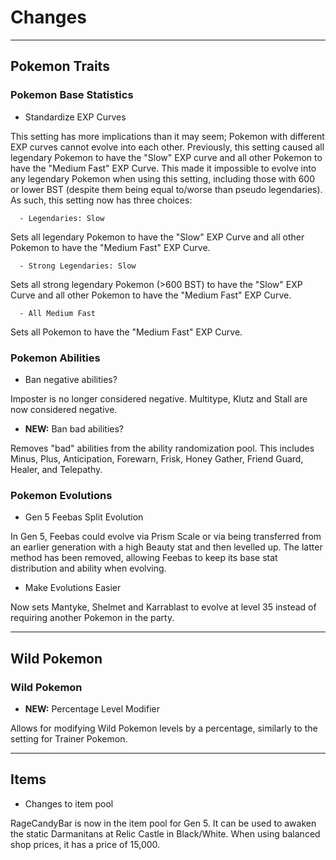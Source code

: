 # Changes

---
## Pokemon Traits

### Pokemon Base Statistics

- Standardize EXP Curves

This setting has more implications than it may seem; Pokemon with different EXP curves cannot evolve into each other. Previously, this setting caused all legendary Pokemon to have the "Slow" EXP curve and all other Pokemon to have the "Medium Fast" EXP Curve. This made it impossible to evolve into any legendary Pokemon when using this setting, including those with 600 or lower BST (despite them being equal to/worse than pseudo legendaries). As such, this setting now has three choices:

`  - Legendaries: Slow`

Sets all legendary Pokemon to have the "Slow" EXP Curve and all other Pokemon to have the "Medium Fast" EXP Curve.

`  - Strong Legendaries: Slow`

Sets all strong legendary Pokemon (>600 BST) to have the "Slow" EXP Curve and all other Pokemon to have the "Medium Fast" EXP Curve.

`  - All Medium Fast`

Sets all Pokemon to have the "Medium Fast" EXP Curve.

### Pokemon Abilities

- Ban negative abilities?

Imposter is no longer considered negative. Multitype, Klutz and Stall are now considered negative.

- **NEW:** Ban bad abilities?

Removes "bad" abilities from the ability randomization pool. This includes Minus, Plus, Anticipation, Forewarn, Frisk, Honey Gather, Friend Guard, Healer, and Telepathy.

### Pokemon Evolutions

- Gen 5 Feebas Split Evolution

In Gen 5, Feebas could evolve via Prism Scale or via being transferred from an earlier generation with a high Beauty stat and then levelled up. The latter method has been removed, allowing Feebas to keep its base stat distribution and ability when evolving.

- Make Evolutions Easier

Now sets Mantyke, Shelmet and Karrablast to evolve at level 35 instead of requiring another Pokemon in the party.

---
## Wild Pokemon

### Wild Pokemon

- **NEW:** Percentage Level Modifier

Allows for modifying Wild Pokemon levels by a percentage, similarly to the setting for Trainer Pokemon.

---
## Items

- Changes to item pool

RageCandyBar is now in the item pool for Gen 5. It can be used to awaken the static Darmanitans at Relic Castle in Black/White. When using balanced shop prices, it has a price of 15,000.